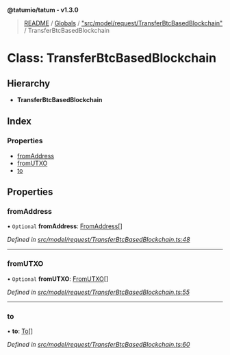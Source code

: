 **@tatumio/tatum - v1.3.0**

> [README](../README.md) / [Globals](../globals.md) / ["src/model/request/TransferBtcBasedBlockchain"](../modules/_src_model_request_transferbtcbasedblockchain_.md) / TransferBtcBasedBlockchain

# Class: TransferBtcBasedBlockchain

## Hierarchy

* **TransferBtcBasedBlockchain**

## Index

### Properties

* [fromAddress](_src_model_request_transferbtcbasedblockchain_.transferbtcbasedblockchain.md#fromaddress)
* [fromUTXO](_src_model_request_transferbtcbasedblockchain_.transferbtcbasedblockchain.md#fromutxo)
* [to](_src_model_request_transferbtcbasedblockchain_.transferbtcbasedblockchain.md#to)

## Properties

### fromAddress

• `Optional` **fromAddress**: [FromAddress](_src_model_request_transferbtcbasedblockchain_.fromaddress.md)[]

*Defined in [src/model/request/TransferBtcBasedBlockchain.ts:48](https://github.com/tatumio/tatum-js/blob/31bb1b4/src/model/request/TransferBtcBasedBlockchain.ts#L48)*

___

### fromUTXO

• `Optional` **fromUTXO**: [FromUTXO](_src_model_request_transferbtcbasedblockchain_.fromutxo.md)[]

*Defined in [src/model/request/TransferBtcBasedBlockchain.ts:55](https://github.com/tatumio/tatum-js/blob/31bb1b4/src/model/request/TransferBtcBasedBlockchain.ts#L55)*

___

### to

•  **to**: [To](_src_model_request_transferbtcbasedblockchain_.to.md)[]

*Defined in [src/model/request/TransferBtcBasedBlockchain.ts:60](https://github.com/tatumio/tatum-js/blob/31bb1b4/src/model/request/TransferBtcBasedBlockchain.ts#L60)*
